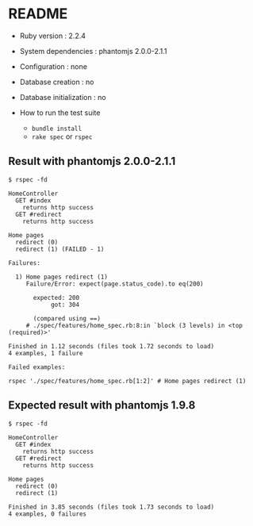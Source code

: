 # README

- Ruby version : 2.2.4

- System dependencies : phantomjs 2.0.0-2.1.1

- Configuration : none

- Database creation : no

- Database initialization : no

- How to run the test suite
  - `bundle install`
  - `rake spec` or `rspec`

## Result with phantomjs 2.0.0-2.1.1

```
$ rspec -fd

HomeController
  GET #index
    returns http success
  GET #redirect
    returns http success

Home pages
  redirect (0)
  redirect (1) (FAILED - 1)

Failures:

  1) Home pages redirect (1)
     Failure/Error: expect(page.status_code).to eq(200)

       expected: 200
            got: 304

       (compared using ==)
     # ./spec/features/home_spec.rb:8:in `block (3 levels) in <top (required)>'

Finished in 1.12 seconds (files took 1.72 seconds to load)
4 examples, 1 failure

Failed examples:

rspec './spec/features/home_spec.rb[1:2]' # Home pages redirect (1)
```

## Expected result with phantomjs 1.9.8

```
$ rspec -fd

HomeController
  GET #index
    returns http success
  GET #redirect
    returns http success

Home pages
  redirect (0)
  redirect (1)

Finished in 3.85 seconds (files took 1.73 seconds to load)
4 examples, 0 failures
```
